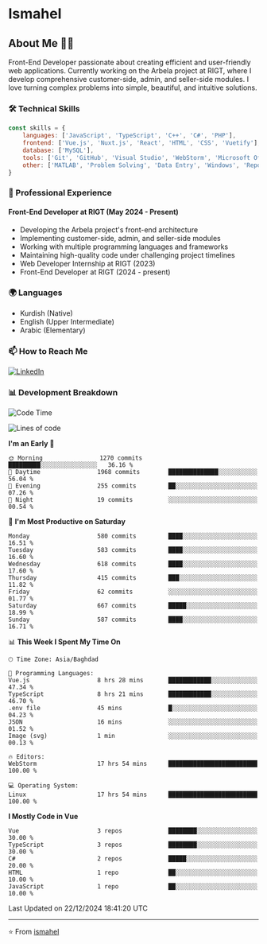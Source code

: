 # Ismahel

## About Me 👨‍💻
Front-End Developer passionate about creating efficient and user-friendly web applications. Currently working on the Arbela project at RIGT, where I develop comprehensive customer-side, admin, and seller-side modules. I love turning complex problems into simple, beautiful, and intuitive solutions.

### 🛠️ Technical Skills
```javascript
const skills = {
    languages: ['JavaScript', 'TypeScript', 'C++', 'C#', 'PHP'],
    frontend: ['Vue.js', 'Nuxt.js', 'React', 'HTML', 'CSS', 'Vuetify'],
    database: ['MySQL'],
    tools: ['Git', 'GitHub', 'Visual Studio', 'WebStorm', 'Microsoft Office'],
    other: ['MATLAB', 'Problem Solving', 'Data Entry', 'Windows', 'Reporting']
}
```

### 💼 Professional Experience
#### Front-End Developer at RIGT (May 2024 - Present)
- Developing the Arbela project's front-end architecture
- Implementing customer-side, admin, and seller-side modules
- Working with multiple programming languages and frameworks
- Maintaining high-quality code under challenging project timelines
- Web Developer Internship at RIGT (2023)
- Front-End Developer at RIGT (2024 - present)

### 🌍 Languages
- Kurdish (Native)
- English (Upper Intermediate)
- Arabic (Elementary)

### 📫 How to Reach Me
[![LinkedIn](https://img.shields.io/badge/LinkedIn-0077B5?style=for-the-badge&logo=linkedin&logoColor=white)](https://linkedin.com/in/ismahel-zero-1053b4228)

### 📊 Development Breakdown
<!--START_SECTION:waka-->
![Code Time](http://img.shields.io/badge/Code%20Time-547%20hrs%2047%20mins-blue)

![Lines of code](https://img.shields.io/badge/From%20Hello%20World%20I%27ve%20Written-4.5%20million%20lines%20of%20code-blue)

**I'm an Early 🐤** 

```text
🌞 Morning                1270 commits        █████████░░░░░░░░░░░░░░░░   36.16 % 
🌆 Daytime                1968 commits        ██████████████░░░░░░░░░░░   56.04 % 
🌃 Evening                255 commits         ██░░░░░░░░░░░░░░░░░░░░░░░   07.26 % 
🌙 Night                  19 commits          ░░░░░░░░░░░░░░░░░░░░░░░░░   00.54 % 
```
📅 **I'm Most Productive on Saturday** 

```text
Monday                   580 commits         ████░░░░░░░░░░░░░░░░░░░░░   16.51 % 
Tuesday                  583 commits         ████░░░░░░░░░░░░░░░░░░░░░   16.60 % 
Wednesday                618 commits         ████░░░░░░░░░░░░░░░░░░░░░   17.60 % 
Thursday                 415 commits         ███░░░░░░░░░░░░░░░░░░░░░░   11.82 % 
Friday                   62 commits          ░░░░░░░░░░░░░░░░░░░░░░░░░   01.77 % 
Saturday                 667 commits         █████░░░░░░░░░░░░░░░░░░░░   18.99 % 
Sunday                   587 commits         ████░░░░░░░░░░░░░░░░░░░░░   16.71 % 
```


📊 **This Week I Spent My Time On** 

```text
🕑︎ Time Zone: Asia/Baghdad

💬 Programming Languages: 
Vue.js                   8 hrs 28 mins       ████████████░░░░░░░░░░░░░   47.34 % 
TypeScript               8 hrs 21 mins       ████████████░░░░░░░░░░░░░   46.70 % 
.env file                45 mins             █░░░░░░░░░░░░░░░░░░░░░░░░   04.23 % 
JSON                     16 mins             ░░░░░░░░░░░░░░░░░░░░░░░░░   01.52 % 
Image (svg)              1 min               ░░░░░░░░░░░░░░░░░░░░░░░░░   00.13 % 

🔥 Editors: 
WebStorm                 17 hrs 54 mins      █████████████████████████   100.00 % 

💻 Operating System: 
Linux                    17 hrs 54 mins      █████████████████████████   100.00 % 
```

**I Mostly Code in Vue** 

```text
Vue                      3 repos             ████████░░░░░░░░░░░░░░░░░   30.00 % 
TypeScript               3 repos             ████████░░░░░░░░░░░░░░░░░   30.00 % 
C#                       2 repos             █████░░░░░░░░░░░░░░░░░░░░   20.00 % 
HTML                     1 repo              ██░░░░░░░░░░░░░░░░░░░░░░░   10.00 % 
JavaScript               1 repo              ██░░░░░░░░░░░░░░░░░░░░░░░   10.00 % 
```




 Last Updated on 22/12/2024 18:41:20 UTC
<!--END_SECTION:waka-->

---
⭐️ From [ismahel](https://github.com/ismahelZero)
